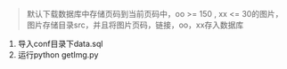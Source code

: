 > 默认下载数据库中存储页码到当前页码中，oo >= 150 , xx <= 30的图片，图片存储目录src，并且将图片页码，链接，oo，xx存入数据库

1. 导入conf目录下data.sql
2. 运行python getImg.py